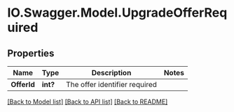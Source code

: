 # IO.Swagger.Model.UpgradeOfferRequired
## Properties

Name | Type | Description | Notes
------------ | ------------- | ------------- | -------------
**OfferId** | **int?** | The offer identifier required | 

[[Back to Model list]](../README.md#documentation-for-models) [[Back to API list]](../README.md#documentation-for-api-endpoints) [[Back to README]](../README.md)

